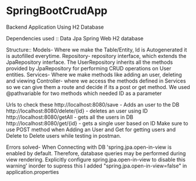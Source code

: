 # SpringBootCrudApp
Backend Application Using H2 Database

Dependencies used ::
Data Jpa
Spring Web
H2 database

Structure::
Models- Where we make the Table/Entity, Id is Autogenerated it is autofilled everytime.
Repository- repository interface, which extends the JpaRepository interface. The UserRepository inherits all the methods provided by JpaRepository for performing CRUD operations on User entities.
Services- Where we make methods like adding an user, deleting and viewing
Controller- where we access the methods defined in Services so we can give them a route and decide if its a post or get method.
      We used @pathvariable for two methods which needed ID as a parameter


Urls to check these
http://localhost:8080/save  - Adds an user to the DB 
http://localhost:8080/delete/{id} - deletes an user using ID 
http://localhost:8080/getAll - gets all the users in DB
http://localhost:8080/get/{id} - gets a single user based on ID
Make sure to use POST method when Adding an User and Get for getting users and Delete to Delete users while testing in postman.

Errors solved-
When Connecting with DB 'spring.jpa.open-in-view is enabled by default. Therefore, database queries may be performed during view rendering. Explicitly configure spring.jpa.open-in-view to disable this warning' inorder to supress this I added "spring.jpa.open-in-view=false" in application.properties


